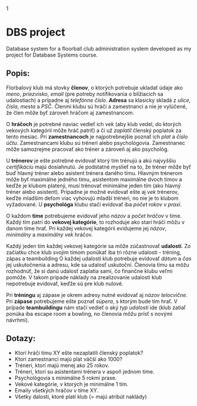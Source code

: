 1
# DBS project

Database system for a floorball club administration system developed as my project for Database Systems course.


## **Popis:**

Florbalový klub má stovky **členov**, o ktorých potrebuje ukladať údaje ako *meno*, *priezvisko*, *email* (pre potreby notifikovania o blížiacich sa udalostiach) a prípadne aj *telefónne číslo*. **Adresa** sa klasicky skladá z *ulice*, *čísla*, *mesta* a *PSČ*. Členmi klubu sú hráči a zamestnanci a nie je vylúčené, že člen môže byť zároveň hráčom aj zamestnancom.

O **hráčoch** je potrebné naviac vedieť ich *vek* (aby klub vedel, do ktorých vekových kategórií môže hráč patriť) a či už *zaplatil* členský poplatok za tento mesiac. Pri **zamestnancoch** je najpotrebnejšie poznať ich *plat* a *číslo účtu*. Zamestnancami klubu sú tréneri alebo psychológovia. Zamestnanec môže samozrejme pracovať ako tréner a zároveň aj ako psychológ.

U **trénerov** je ešte potrebné evidovať ktorý tím trénujú a akú najvyššiu *certifikáciu* majú dosiahnutú. Je podstatné myslieť na to, že tréner môže byť buď hlavný tréner alebo asistent trénera daného tímu. Hlavným trénerom môže byť maximálne jedného tímu, asistentom maximálne dvoch tímov a keďže je klubom platený, musí trénovať minimálne jeden tím (ako hlavný tréner alebo asistent). Prípadne je možné evidovať ešte aj *vek* trénerov, keďže mladším deťom viac vyhovujú mladší tréneri, no nie je to klubom vyžadované. U **psychológa** klubu stačí evidovať iba *počet rokov v praxi*.

O každom **tíme** potrebujeme evidovať jeho *názov* a *počet hráčov* v tíme. Každý tím patrí do **vekovej kategórie**, to rozhoduje ako starí hráči môžu v danom tíme hrať. Pri každej vekovej kategórii evidujeme jej *názov*, *minimálny* a *maximálny vek* hráčov.

Každý jeden tím každej vekovej kategórie sa môže zúčastnovať **udalostí**. Zo začiatku chce klub svojim tímom ponúkať iba tri rôzne udalosti - tréning, zápas a teambuilding O každej udalosti klub potrebuje evidovať *dátum* a *čas* jej uskutočnenia a adresu, kde sa udalosť uskutoční. Členovia tímu sa môžu rozhodnúť, že si danú udalosť zaplatia sami, čo finančne klubu veľmi pomôže. V takom prípade náklady na zrealizovanie udalosti klub nepotrebuje evidovať, keďže sú pre klub nulové.

Pri **tréningu** aj zápase je okrem adresy nutné evidovať aj *názov telocvične*. Pri **zápase** potrebujeme ešte poznať *súpera*, s ktorým bude tím hrať. V prípade **teambuildingu** nám stačí vedieť o aký *typ udalosti* ide (klub zatiaľ ponúka iba escape room a bowling, no členovia môžu prísť s novými návrhmi).


## **Dotazy:**

- Ktorí hráči tímu XY ešte nezaplatili členský poplatok?
- Ktorí zamestnanci majú plat väčší ako 1000?
- Tréneri, ktorí majú menej ako 25 rokov.
- Tréneri, ktorí su asistentami trénera v aspoň jednom tíme.
- Psychológovia s minimálne 5 rokmi praxe.
- Vekové kategórie, v ktorých je minimálne 1 tím.
- Emaily všetkých hráčov v tíme XY.
- Všetky dalosti, ktoré platí klub (= majú atribút naklády)


